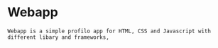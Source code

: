 # Webapp
	Webapp is a simple profilo app for HTML, CSS and Javascript with different libary and frameworks,
